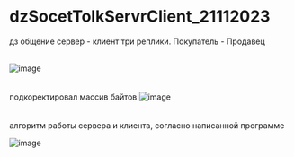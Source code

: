 # dzSocetTolkServrClient_21112023
 дз общение сервер - клиент  три реплики. Покупатель - Продавец
<br>
<br>

![image](https://github.com/fishman123456/dzSocetTolkServrClient_21112023/assets/106389581/8512b19f-3277-4258-9959-a7266d3a416b)
<br> <br> <br>
подкоректировал массив байтов
![image](https://github.com/fishman123456/dzSocetTolkServrClient_21112023/assets/106389581/737099eb-bc80-4f17-9f26-37eb300dbced)
<br> <br> <br>
алгоритм работы сервера и клиента, согласно написанной программе

![image](https://github.com/fishman123456/dzSocetTolkServrClient_21112023/assets/106389581/ea41171e-2cd5-403d-90d7-71b24eaf4a30)




